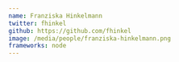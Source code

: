 ```yaml
---
name: Franziska Hinkelmann
twitter: fhinkel
github: https://github.com/fhinkel
image: /media/people/franziska-hinkelmann.png
frameworks: node
---
```

